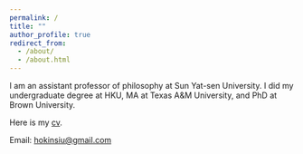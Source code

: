 ```yaml
---
permalink: /
title: ""
author_profile: true
redirect_from: 
  - /about/
  - /about.html
---
```


I am an assistant professor of philosophy at Sun Yat-sen University. I did my undergraduate degree at HKU, MA at Texas A&M University, and PhD at Brown University.

Here is my [cv](../assets/cv2025.pdf).

Email: hokinsiu@gmail.com
